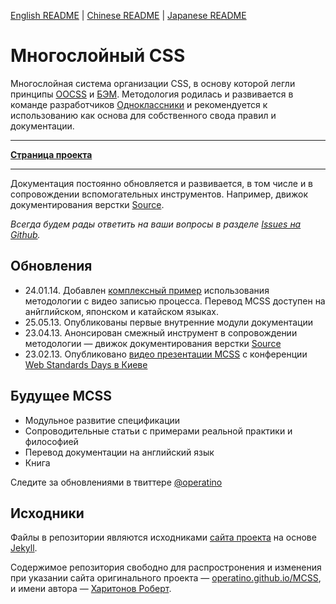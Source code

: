 [English README](http://github.com/operatino/MCSS/blob/gh-pages/en/README.md) | [Chinese README](http://github.com/operatino/MCSS/blob/gh-pages/cn/README.md) | [Japanese README](http://github.com/operatino/MCSS/blob/gh-pages/ja/README.md)

# Многослойный CSS

Многослойная система организации CSS, в основу которой легли принципы [OOCSS](http://oocss.org/) и [БЭМ](http://ru.bem.info/).
Методология родилась и развивается в команде разработчиков [Одноклассники](http://corp.mail.ru/communications/odnoklassniki) и рекомендуется к использованию как основа для собственного свода правил и документации.
___
**[Страница проекта](http://operatino.github.io/MCSS/)**
___
Документация постоянно обновляется и развивается, в том числе и в сопровождении вспомогательных инструментов.
Например, движок документирования верстки [Source](http://sourcejs.ru).

*Всегда будем рады ответить на ваши вопросы в разделе [Issues на Github](https://github.com/operatino/MCSS/issues).*

## Обновления
* 24.01.14. Добавлен [комплексный пример](https://github.com/operatino/markup-process) использования методологии с видео записью процесса. Перевод MCSS доступен на анйглийском, японском и катайском языках.
* 25.05.13. Опубликованы первые внутренние модули документации
* 23.04.13. Анонсирован смежный инструмент в сопровождении методологии — движок документирования верстки [Source](http://sourcejs.ru)
* 23.02.13. Опубликовано [видео презентации MCSS](http://tohtml.it/post/43785238499/mcss-video) с конференции [Web Standards Days в Киеве](http://webstandardsdays.ru/2012/10/13/)

## Будущее MCSS
* Модульное развитие спецификации
* Сопроводительные статьи с примерами реальной практики и философией
* Перевод документации на английский язык
* Книга

Следите за обновлениями в твиттере [@operatino](http://twitter.com/operatino)

## Исходники

Файлы в репозитории являютcя исходниками [сайта проекта](http://operatino.github.io/MCSS/) на основе [Jekyll](http://jekyllrb.com).

Cодержимое репозитория свободно для распростронения и изменения при указании сайта оригинального проекта — [operatino.github.io/MCSS](http://operatino.github.io/MCSS/), и имени автора — [Харитонов Роберт](http://rhr.me).